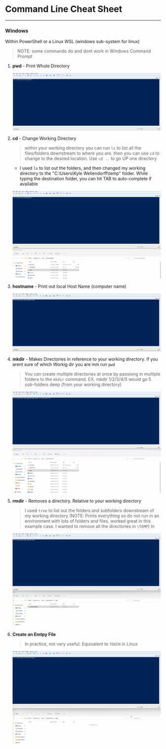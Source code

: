 # Command Line Cheat Sheet
---
### Windows
Within PowerShell or a Linux WSL (windows sub-system for linux) 
> NOTE: some commands do and dont work in Windows Command Prompt

1. **pwd** - Print Whole Directory
   
    ![pwd](Attachments/pwd.gif)

2. **cd** - Change Working Directory
   > within your working directory you can run `ls` to list all the files/folders downstream to where you are. then you can use `cd` to change to the desired location. Use `cd ..` to go UP one directory
   - I used `ls` to list out the folders, and then changed my working directory to the "C:\Users\Kyle Wellendorff\temp" folder. While typing the destination folder, you can hit TAB to auto-complete if available  
  

    ![cd](Attachments/cd.gif)

3. **hostname** - Print out local Host Name (computer name)

    ![hostname](Attachments/hostname.gif)

4. **mkdir** - Makes Directories in reference to your working directory. If you arent sure of which Workig dir you are inm run `pwd`
   >You can create multiple directories at once by passiong in multiple folders to the `mkdir` command. EX. mkdir 1/2/3/4/5 would go 5 sub-folders deep (from your working directory)

    ![mkdir](Attachments/mkdir.gif)


    
5. **rmdir** - Removes a directory. Relative to your working directory 
    > I used `tree` to list out the folders and subfolders downstream of my working directory (NOTE: Prints everything so do not run in an environment with lots of folders and files. worked great in this example case. I wanted to remove all the directories in `\TEMP`)
    >In 

    ![rmdir](Attachments/rmdir.gif)

6. **Create an Emtpy File**
   >In practice, not very useful. Equivalent to `TOUCH` in Linux

    ![rmdir](Attachments/CreateEmptyFile.gif)

    